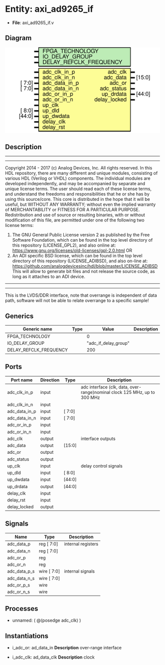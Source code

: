 # Entity: axi_ad9265_if

- **File**: axi_ad9265_if.v
## Diagram

![Diagram](axi_ad9265_if.svg "Diagram")
## Description

***************************************************************************
 ***************************************************************************
 Copyright 2014 - 2017 (c) Analog Devices, Inc. All rights reserved.
 In this HDL repository, there are many different and unique modules, consisting
 of various HDL (Verilog or VHDL) components. The individual modules are
 developed independently, and may be accompanied by separate and unique license
 terms.
 The user should read each of these license terms, and understand the
 freedoms and responsibilities that he or she has by using this source/core.
 This core is distributed in the hope that it will be useful, but WITHOUT ANY
 WARRANTY; without even the implied warranty of MERCHANTABILITY or FITNESS FOR
 A PARTICULAR PURPOSE.
 Redistribution and use of source or resulting binaries, with or without modification
 of this file, are permitted under one of the following two license terms:
   1. The GNU General Public License version 2 as published by the
      Free Software Foundation, which can be found in the top level directory
      of this repository (LICENSE_GPL2), and also online at:
      <https://www.gnu.org/licenses/old-licenses/gpl-2.0.html>
 OR
   2. An ADI specific BSD license, which can be found in the top level directory
      of this repository (LICENSE_ADIBSD), and also on-line at:
      https://github.com/analogdevicesinc/hdl/blob/master/LICENSE_ADIBSD
      This will allow to generate bit files and not release the source code,
      as long as it attaches to an ADI device.
 ***************************************************************************
 ***************************************************************************
 This is the LVDS/DDR interface, note that overrange is independent of data path,
 software will not be able to relate overrange to a specific sample!
 
## Generics

| Generic name           | Type | Value                | Description |
| ---------------------- | ---- | -------------------- | ----------- |
| FPGA_TECHNOLOGY        |      | 0                    |             |
| IO_DELAY_GROUP         |      | "adc_if_delay_group" |             |
| DELAY_REFCLK_FREQUENCY |      | 200                  |             |
## Ports

| Port name     | Direction | Type   | Description                                                                |
| ------------- | --------- | ------ | -------------------------------------------------------------------------- |
| adc_clk_in_p  | input     |        | adc interface (clk, data, over-range)nominal clock 125 MHz, up to 300 MHz  |
| adc_clk_in_n  | input     |        |                                                                            |
| adc_data_in_p | input     | [ 7:0] |                                                                            |
| adc_data_in_n | input     | [ 7:0] |                                                                            |
| adc_or_in_p   | input     |        |                                                                            |
| adc_or_in_n   | input     |        |                                                                            |
| adc_clk       | output    |        | interface outputs                                                          |
| adc_data      | output    | [15:0] |                                                                            |
| adc_or        | output    |        |                                                                            |
| adc_status    | output    |        |                                                                            |
| up_clk        | input     |        | delay control signals                                                      |
| up_dld        | input     | [ 8:0] |                                                                            |
| up_dwdata     | input     | [44:0] |                                                                            |
| up_drdata     | output    | [44:0] |                                                                            |
| delay_clk     | input     |        |                                                                            |
| delay_rst     | input     |        |                                                                            |
| delay_locked  | output    |        |                                                                            |
## Signals

| Name         | Type           | Description         |
| ------------ | -------------- | ------------------- |
| adc_data_p   | reg     [ 7:0] | internal registers  |
| adc_data_n   | reg     [ 7:0] |                     |
| adc_or_p     | reg            |                     |
| adc_or_n     | reg            |                     |
| adc_data_p_s | wire [ 7:0]    | internal signals    |
| adc_data_n_s | wire [ 7:0]    |                     |
| adc_or_p_s   | wire           |                     |
| adc_or_n_s   | wire           |                     |
## Processes
- unnamed: ( @(posedge adc_clk) )
## Instantiations

- i_adc_or: ad_data_in
**Description**
over-range interface

- i_adc_clk: ad_data_clk
**Description**
clock

